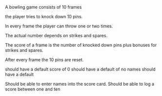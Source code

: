 A bowling game consists of 10 frames

the player tries to knock down 10 pins.

In every frame the player can throw one or two times.

The actual number depends on strikes and spares.

The score of a frame is the number of knocked down pins plus bonuses for strikes and spares.

After every frame the 10 pins are reset.


should have a default score of 0
should have a default of no names
should have a default


Should be able to enter names into the score card.
Should be able to log a score between one and ten